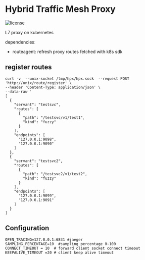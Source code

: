# Hybrid Traffic Mesh Proxy

[![license](https://img.shields.io/github/license/mashape/apistatus.svg)](https://github.com/i-pva/stopless/blob/master/LICENSE)

L7 proxy on kubernetes

dependencies: 
- routeagent: refresh proxy routes fetched with k8s sdk

## register routes 
```shell script
curl -v  --unix-socket /tmp/hpx/hpx.sock  --request POST 'http://unix/route/register' \
--header 'Content-Type: application/json' \
--data-raw '
[
  {
    "servant": "testsvc",
    "routes": [
      {
        "path": "/testsvc/v1/test1",
        "kind": "fuzzy"
      }
    ],
    "endpoints": [
      "127.0.0.1:9098",
      "127.0.0.1:9090"
    ]
  },
  {
    "servant": "testsvc2",
    "routes": [
      {
        "path": "/testsvc2/v1/test2",
        "kind": "fuzzy"
      }
    ],
    "endpoints": [
      "127.0.0.1:9099",
      "127.0.0.1:9091"
    ]
  }
]
```

## Configuration

```shell script
OPEN_TRACING=127.0.0.1:6831 #jaeger 
SAMPLING_PERCENTAGE=10  #sampling percentage 0-100
CONNECT_TIMEOUT = 10  # forward client socket connect timeout
KEEPALIVE_TIMEOUT =20 # client keep alive timeout
```
